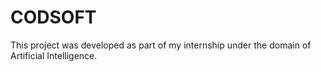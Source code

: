 # CODSOFT
This project was developed as part of my internship under the domain of Artificial Intelligence.
